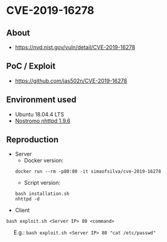 # CVE-2019-16278

## About
* <https://nvd.nist.gov/vuln/detail/CVE-2019-16278>


## PoC / Exploit
* <https://github.com/jas502n/CVE-2019-16278>
 

## Environment used

* Ubuntu 18.04.4 LTS
* [Nostromo nhttpd 1.9.6](nostromo-1.9.6.tar.gz)


## Reproduction 
* Server
    - Docker version:
    ```shell script
    docker run --rm -p80:80 -it simaofsilva/cve-2019-16278
    ```
    - Script version:
    ```shell script
    bash installation.sh 
    nhttpd -d
    ```
* Client
```shell script
bash exploit.sh <Server IP> 80 <command>
```
&nbsp;&nbsp;&nbsp;&nbsp; E.g.: `bash exploit.sh <Server IP> 80 "cat /etc/passwd"`    
